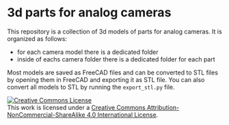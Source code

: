 3d parts for analog cameras
===========================

This repository is a collection of 3d models of parts for analog cameras.
It is organized as follows:
- for each camera model there is a dedicated folder
- inside of eachs camera folder there is a dedicated folder for each part

Most models are saved as FreeCAD files and can be converted to STL files 
by opening them in FreeCAD and exporting it as STL file. You can also 
convert all models to STL by running the `export_stl.py` file.

<a rel="license" href="http://creativecommons.org/licenses/by-nc-sa/4.0/"><img alt="Creative Commons License" style="border-width:0" src="https://i.creativecommons.org/l/by-nc-sa/4.0/88x31.png" /></a><br />This work is licensed under a <a rel="license" href="http://creativecommons.org/licenses/by-nc-sa/4.0/">Creative Commons Attribution-NonCommercial-ShareAlike 4.0 International License</a>.
